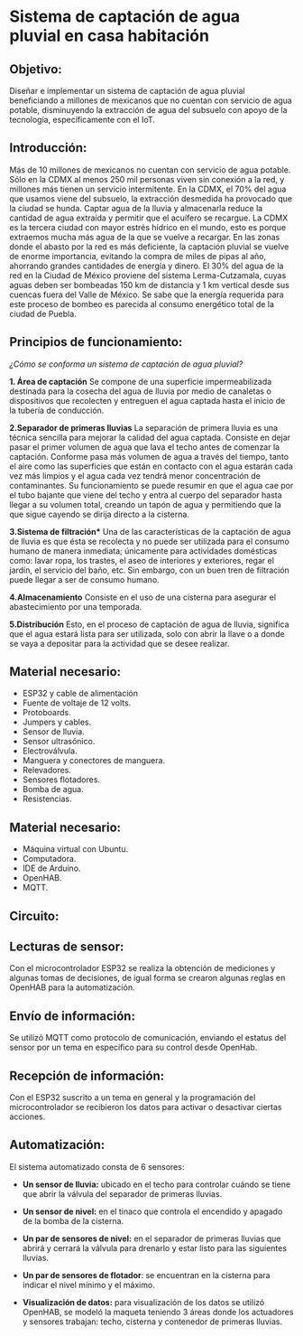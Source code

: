 # Sistema de captación de agua pluvial en casa habitación

## **Objetivo:**

Diseñar e implementar un sistema de captación de agua pluvial beneficiando a millones de mexicanos que no cuentan con servicio de agua potable, disminuyendo la extracción de agua del subsuelo con apoyo de la tecnología, específicamente con el IoT.

## **Introducción:**

Más de 10 millones de mexicanos no cuentan con servicio de agua potable. Sólo en la CDMX al menos 250 mil personas viven sin conexión a la red, y millones más tienen un servicio intermitente.
En la CDMX, el 70% del agua que usamos viene del subsuelo, la extracción desmedida ha provocado que la ciudad se hunda. 
Captar agua de la lluvia y almacenarla reduce la cantidad de agua extraída y permitir que el acuífero se recargue. La CDMX es la tercera ciudad con mayor estrés hídrico en el mundo, esto es porque extraemos mucha más agua de la que se vuelve a recargar. En las zonas donde el abasto por la red es más deficiente, la captación pluvial se vuelve de enorme importancia, evitando la compra de miles de pipas al año, ahorrando grandes cantidades de energía y dinero. El 30% del agua de la red en la Ciudad de México proviene del sistema Lerma-Cutzamala, cuyas aguas deben ser bombeadas 150 km de distancia y 1 km vertical desde sus cuencas fuera del Valle de México. Se sabe que la energía requerida para este proceso de bombeo es parecida al consumo energético total de la ciudad de Puebla.

## **Principios de funcionamiento:**

*¿Cómo se conforma un sistema de captación de agua pluvial?*

**1. Área de captación**
Se compone de una superficie impermeabilizada destinada para la cosecha del agua de lluvia por medio de canaletas o dispositivos que recolecten y entreguen el agua captada hasta el inicio de la tubería de conducción.

**2.Separador de primeras lluvias**
La separación de primera lluvia es una técnica sencilla para mejorar la calidad del agua captada. Consiste en dejar pasar el primer volumen de agua que lava el techo antes de comenzar la captación. Conforme pasa más volumen de agua a través del tiempo, tanto el aire como las superficies que están en contacto con el agua estarán cada vez más limpios y el agua cada vez tendrá menor concentración de contaminantes. Su funcionamiento se puede resumir en que el agua cae por el tubo bajante que viene del techo y entra al cuerpo del separador hasta llegar a su volumen total, creando un tapón de agua y permitiendo que la que sigue cayendo se dirija directo a la cisterna. 

**3.Sistema de filtración\***
Una de las características de la captación de agua de lluvia es que ésta se recolecta y no puede ser utilizada para el consumo humano de manera inmediata; únicamente para actividades domésticas como: lavar ropa, los trastes, el aseo de interiores y exteriores, regar el jardín, el servicio del baño, etc. Sin embargo, con un buen tren de filtración puede llegar a ser de consumo humano.

**4.Almacenamiento**
Consiste en el uso de una cisterna para asegurar el abastecimiento por una temporada.

**5.Distribución**
Esto, en el proceso de captación de agua de lluvia, significa que el agua estará lista para ser utilizada, solo con abrir la llave o a donde se vaya a depositar para la actividad que se desee realizar.

## **Material necesario:**
- ESP32 y cable de alimentación
- Fuente de voltaje de 12 volts.
- Protoboards.
- Jumpers y cables.
- Sensor de lluvia.
- Sensor ultrasónico.
- Electroválvula.
- Manguera y conectores de manguera.
- Relevadores.
- Sensores flotadores.
- Bomba de agua.
- Resistencias.

## **Material necesario:**
- Máquina virtual con Ubuntu.
- Computadora.
- IDE de Arduino.
- OpenHAB.
- MQTT.

## **Circuito:**

## **Lecturas de sensor:**
Con el microcontrolador ESP32 se realiza la obtención de mediciones y algunas tomas de decisiones, de igual forma se crearon algunas reglas en OpenHAB para la automatización. 

## **Envío de información:**
Se utilizó MQTT como protocolo de comunicación, enviando el estatus del sensor por un tema en específico para su control desde OpenHab.

## **Recepción de información:**
Con el ESP32 suscrito a un tema en general y la programación del microcontrolador se recibieron los datos para activar o desactivar ciertas acciones.

## **Automatización:**
El sistema automatizado consta de 6 sensores: 
- **Un sensor de lluvia:** ubicado en el techo para controlar cuándo se tiene que abrir la válvula del separador de primeras lluvias.
- **Un sensor de nivel:** en el tinaco que controla el encendido y apagado de la bomba de la cisterna.
- **Un par de sensores de nivel:**  en el separador de primeras lluvias que abrirá y cerrará la válvula para drenarlo y estar listo para las siguientes lluvias.
- **Un par de sensores de flotador**: se encuentran en la cisterna para indicar el nivel mínimo y el máximo.

- **Visualización de datos:** para visualización de los datos se utilizó OpenHAB, se modeló la maqueta teniendo 3 áreas donde los actuadores y sensores trabajan: techo, cisterna y contenedor de primeras lluvias.
